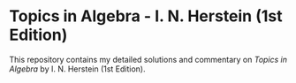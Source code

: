 # Topics in Algebra - I. N. Herstein (1st Edition)

This repository contains my detailed solutions and commentary on *Topics in Algebra* by I. N. Herstein (1st Edition).
